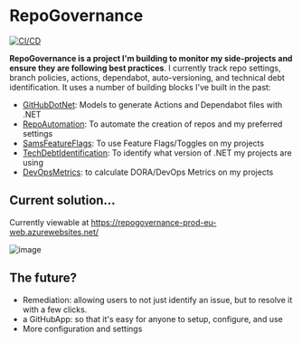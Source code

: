 # RepoGovernance
[![CI/CD](https://github.com/samsmithnz/RepoGovernance/actions/workflows/workflow.yml/badge.svg)](https://github.com/samsmithnz/RepoGovernance/actions/workflows/workflow.yml)

**RepoGovernance is a project I'm building to monitor my side-projects and ensure they are following best practices**. I currently track repo settings, branch policies, actions, dependabot, auto-versioning, and technical debt identification. It uses a number of building blocks I've built in the past:
- [GitHubDotNet](https://github.com/samsmithnz/GitHubActionsDotNet): Models to generate Actions and Dependabot files with .NET
- [RepoAutomation](https://github.com/samsmithnz/RepoAutomation): To automate the creation of repos and my preferred settings
- [SamsFeatureFlags](https://github.com/samsmithnz/SamsFeatureFlags): To use Feature Flags/Toggles on my projects
- [TechDebtIdentification](https://github.com/samsmithnz/TechDebtIdentification): To identify what version of .NET my projects are using
- [DevOpsMetrics](https://github.com/samsmithnz/DevOpsMetrics): to calculate DORA/DevOps Metrics on my projects

## Current solution... 
Currently viewable at https://repogovernance-prod-eu-web.azurewebsites.net/

![image](https://user-images.githubusercontent.com/8389039/160221982-2ff1a2c8-4a6f-4be6-a677-378cfeb6746a.png)


## The future?
- Remediation: allowing users to not just identify an issue, but to resolve it with a few clicks. 
- a GitHubApp: so that it's easy for anyone to setup, configure, and use
- More configuration and settings
